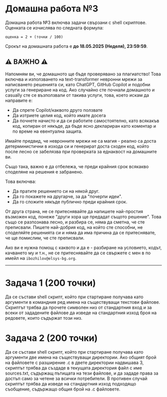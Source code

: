 # Домашна работа №3

Домашна работа №3 включва задачи свързани с shell скриптове.
Оценката се изчислява по следната формула:

```plaintext
оценка = 2 + (точки / 100)
```

Срокът на домашната работа е **до 18.05.2025 (Неделя), 23:59:59**.

## ⚠️ ВАЖНО ⚠️

Напомням ви, че домашното ще бъде проверявано за плагиатство! Това включва и използването
на text-transformer невронни мрежи за написването решенията си, като ChatGPT, GitHub
Copilot и подобни услуги за генериране на код. Ако случайно сте почнали домашното
и casually сте се възползвали от такива услуги, това, което искам да направите е:

- Да спрете Copilot/каквото друго ползвате
- Да изтриете целия код, който имате досега
- Да почнете начисто и да си работите самостоятелно, като всякакъв код, копиран
  от някъде, да бъде ясно деклариран като коментар и по време на евентуална защита.

Имайте предвид, че невронните мрежи не са магия - реално са доста детерминистични
в изхода си и генерират доста сходен код, който после лесно се забелязва при проверката
за еднаквост на домашните ви.

Също така, важно е да отбележа, че преди крайния срок всякакво споделяне на решения
е забранено.

Това включва:

- Да пратите решението си на някой друг.
- Да го покажете на другарче, за да "почерпи идеи".
- Да го сложите някъде публично преди крайния срок.

От друга страна, не се притеснявайте да напишете най-простия възможен код, понеже
"други хора ще предадат същото решение". Това също се разпознава лесно, и разбира
се, няма да сметна, че сте преписвали. Пишете най-добрия код, на който сте способни,
не споделяйте решенията си и няма да има причина да се притеснявате, че ще помислим,
че сте преписвали.

Ако ви е нужна помощ с каквото и да е - разбиране на условието, кодът, качването
му и т.н., не се притеснявайте да се свържете с мен в по
имейл на `ibozhilov@elsys-bg.org`.


---


# Задача 1 (200 точки)

Да се състави shell скрипт, който при стартиране получава като аргументи в командния ред имена на съществуващи текстови файлове. Скриптът трябва да прочете символен низ от стандартния вход и за всеки от зададените файлове да изведе на стандартния изход броя на редовете, които съдържат този низ. 

# Задача 2 (200 точки)

Да се състави shell скрипт, който при стартиране получава като аргументи две имена на съществуващи директории. Ако общият брой на файловете с разширение .c в двете директории надвишава 3, скриптът трябва да създаде в текущата директория файл с име sources.txt, съдържащ пътищата на тези файлове, и да зададе права за достъп само за четене за всички потребители. В противен случай скриптът трябва да изведе на стандартния изход подходящо съобщение, съдържащо общия брой на .c файловете.

